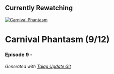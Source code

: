﻿
## Currently Rewatching

[![Carnival Phantasm](https://s4.anilist.co/file/anilistcdn/media/anime/cover/medium/bx10012-MNLVctKXaIAf.jpg)](https://anilist.co/anime/10012)

# Carnival Phantasm (9/12)

### Episode 9 - 

###### *Generated with [Taiga Update Git](https://github.com/nike4613/taiga-update-git)*